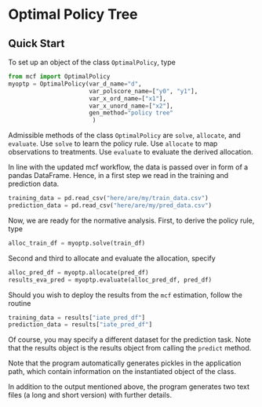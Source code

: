 # Optimal Policy Tree

## Quick Start

To set up an object of the class ``OptimalPolicy``, type

```python
from mcf import OptimalPolicy
myoptp = OptimalPolicy(var_d_name="d",
                       var_polscore_name=["y0", "y1"],
                       var_x_ord_name=["x1"],
                       var_x_unord_name=["x2"],
                       gen_method="policy tree"
                        )
```

Admissible methods of the class ``OptimalPolicy`` are ``solve``, ``allocate``, and ``evaluate``. Use ``solve`` to learn the policy rule. Use ``allocate`` to map observations to treatments. Use ``evaluate`` to evaluate the derived allocation.

In line with the updated mcf workflow, the data is passed over in form of a pandas DataFrame. Hence, in a first step we read in the training and prediction data.

```python
training_data = pd.read_csv("here/are/my/train_data.csv")
prediction_data = pd.read_csv("here/are/my/pred_data.csv")
```
Now, we are ready for the normative analysis. First, to derive the policy rule, type

```python
alloc_train_df = myoptp.solve(train_df)
```

Second and third to allocate and evaluate the allocation, specify

```python
alloc_pred_df = myoptp.allocate(pred_df)
results_eva_pred = myoptp.evaluate(alloc_pred_df, pred_df)
```
Should you wish to deploy the results from the ``mcf`` estimation, follow the routine

```python
training_data = results["iate_pred_df"]
prediction_data = results["iate_pred_df"]
```
Of course, you may specify a different dataset for the prediction task. Note that the results object is the results object from calling the ``predict`` method.

Note that the program automatically generates pickles in the application path, which contain information on the instantiated object of the class.

In addition to the output mentioned above, the program generates two text files (a long and short version) with further details.
